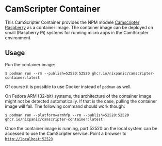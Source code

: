 # CamScripter Container

This CamScripter Container provides the NPM modele [Camscripter
Raspberry](https://www.npmjs.com/package/camscripter-raspberry) as a container
image. The container image can be deployed on small (Raspberry Pi) systems for
running micro apps in the CamScripter environment.

## Usage

Run the container image:

```shell
$ podman run --rm --publish=52520:52520 ghcr.io/nixpanic/camscripter-container:latest
```

Of course it is possible to use Docker instead of `podman` as well.

On Fedora ARM (32-bit) systems, the architecture of the container image might
not be detected automatically. If that is the case, pulling the container image
will fail. The following command should work though:

```shell
$ podman run --platform=armhfp --rm --publish=52520:52520 ghcr.io/nixpanic/camscripter-container:latest
```

Once the container image is running, port 52520 on the local system can be
accessed to use the CamScripter service. Point a browser to
[`http://localhost:52520`](http://localhost:52520).
